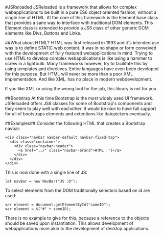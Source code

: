 #JSReloaded
JSReloaded is a framework that allows for complex webapplications to be built in a pure ES6 object oriented fashion, without a single line of HTML. At the core of this framework is the Element base class that provides a sane way to interface with traditional DOM elements. This Element class is extended to provide a JS6 class of other generic DOM elements like Divs, Buttons and Links. 

##What about HTML?
HTML was first released in 1993 and it's intended use was is to define STATIC web content. It was in no shape or form conveived with the development of fully featured webapplications in mind. Trying to use HTML to develop complex webapplications is like using a hammer to screw in a lightbulb. Many frameworks however, try to facilitate this by using templates and directives. Entire languages have even been developed for this purpose. But HTML will never be more than a poor XML implementation. And like XML, has no place in modern webdevelopment.

If you like XML or using the wrong tool for the job, this library is not for you.

##Bootstrap
At this time Bootstrap is the most widely used UI framework. JSReloaded offers JS6 classes for some of Bootstrap's components and they seem to play well with eachother. It would be nice to have full support for all of bootstraps elements and extentions like datepickers eventually.

##Examples##
Consider the following HTML that creates a Bootstrap navbar:

    <div class="navbar navbar-default navbar-fixed-top">
      <div class="container">
        <div class="navbar-header">
          <a href="../" class="navbar-brand">HTML :'(</a>
        </div>
      </div>
    </div>

This is now done with a single line of JS:

	let navBar = new NavBar("JS :D");
	
To select elements from the DOM traditionally selectors based on id are used:
  
  	var element = document.getElementById("someID");
	var element = $("#" + someID);

There is no example to give for this, because a reference to the objects should be saved upon instantiation. This allows development of webapplications more akin to the development of desktop applications.



  
